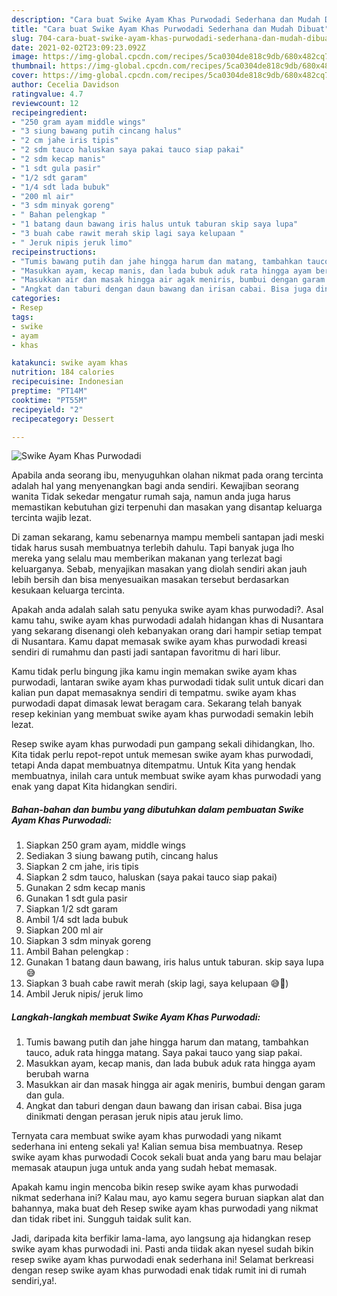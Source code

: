 ```yaml
---
description: "Cara buat Swike Ayam Khas Purwodadi Sederhana dan Mudah Dibuat"
title: "Cara buat Swike Ayam Khas Purwodadi Sederhana dan Mudah Dibuat"
slug: 704-cara-buat-swike-ayam-khas-purwodadi-sederhana-dan-mudah-dibuat
date: 2021-02-02T23:09:23.092Z
image: https://img-global.cpcdn.com/recipes/5ca0304de818c9db/680x482cq70/swike-ayam-khas-purwodadi-foto-resep-utama.jpg
thumbnail: https://img-global.cpcdn.com/recipes/5ca0304de818c9db/680x482cq70/swike-ayam-khas-purwodadi-foto-resep-utama.jpg
cover: https://img-global.cpcdn.com/recipes/5ca0304de818c9db/680x482cq70/swike-ayam-khas-purwodadi-foto-resep-utama.jpg
author: Cecelia Davidson
ratingvalue: 4.7
reviewcount: 12
recipeingredient:
- "250 gram ayam middle wings"
- "3 siung bawang putih cincang halus"
- "2 cm jahe iris tipis"
- "2 sdm tauco haluskan saya pakai tauco siap pakai"
- "2 sdm kecap manis"
- "1 sdt gula pasir"
- "1/2 sdt garam"
- "1/4 sdt lada bubuk"
- "200 ml air"
- "3 sdm minyak goreng"
- " Bahan pelengkap "
- "1 batang daun bawang iris halus untuk taburan skip saya lupa"
- "3 buah cabe rawit merah skip lagi saya kelupaan "
- " Jeruk nipis jeruk limo"
recipeinstructions:
- "Tumis bawang putih dan jahe hingga harum dan matang, tambahkan tauco, aduk rata hingga matang. Saya pakai tauco yang siap pakai."
- "Masukkan ayam, kecap manis, dan lada bubuk aduk rata hingga ayam berubah warna"
- "Masukkan air dan masak hingga air agak meniris, bumbui dengan garam dan gula."
- "Angkat dan taburi dengan daun bawang dan irisan cabai. Bisa juga dinikmati dengan perasan jeruk nipis atau jeruk limo."
categories:
- Resep
tags:
- swike
- ayam
- khas

katakunci: swike ayam khas 
nutrition: 184 calories
recipecuisine: Indonesian
preptime: "PT14M"
cooktime: "PT55M"
recipeyield: "2"
recipecategory: Dessert

---
```



![Swike Ayam Khas Purwodadi](https://img-global.cpcdn.com/recipes/5ca0304de818c9db/680x482cq70/swike-ayam-khas-purwodadi-foto-resep-utama.jpg)

Apabila anda seorang ibu, menyuguhkan olahan nikmat pada orang tercinta adalah hal yang menyenangkan bagi anda sendiri. Kewajiban seorang  wanita Tidak sekedar mengatur rumah saja, namun anda juga harus memastikan kebutuhan gizi terpenuhi dan masakan yang disantap keluarga tercinta wajib lezat.

Di zaman  sekarang, kamu sebenarnya mampu membeli santapan jadi meski tidak harus susah membuatnya terlebih dahulu. Tapi banyak juga lho mereka yang selalu mau memberikan makanan yang terlezat bagi keluarganya. Sebab, menyajikan masakan yang diolah sendiri akan jauh lebih bersih dan bisa menyesuaikan masakan tersebut berdasarkan kesukaan keluarga tercinta. 



Apakah anda adalah salah satu penyuka swike ayam khas purwodadi?. Asal kamu tahu, swike ayam khas purwodadi adalah hidangan khas di Nusantara yang sekarang disenangi oleh kebanyakan orang dari hampir setiap tempat di Nusantara. Kamu dapat memasak swike ayam khas purwodadi kreasi sendiri di rumahmu dan pasti jadi santapan favoritmu di hari libur.

Kamu tidak perlu bingung jika kamu ingin memakan swike ayam khas purwodadi, lantaran swike ayam khas purwodadi tidak sulit untuk dicari dan kalian pun dapat memasaknya sendiri di tempatmu. swike ayam khas purwodadi dapat dimasak lewat beragam cara. Sekarang telah banyak resep kekinian yang membuat swike ayam khas purwodadi semakin lebih lezat.

Resep swike ayam khas purwodadi pun gampang sekali dihidangkan, lho. Kita tidak perlu repot-repot untuk memesan swike ayam khas purwodadi, tetapi Anda dapat membuatnya ditempatmu. Untuk Kita yang hendak membuatnya, inilah cara untuk membuat swike ayam khas purwodadi yang enak yang dapat Kita hidangkan sendiri.

<!--inarticleads1-->

##### Bahan-bahan dan bumbu yang dibutuhkan dalam pembuatan Swike Ayam Khas Purwodadi:

1. Siapkan 250 gram ayam, middle wings
1. Sediakan 3 siung bawang putih, cincang halus
1. Siapkan 2 cm jahe, iris tipis
1. Siapkan 2 sdm tauco, haluskan (saya pakai tauco siap pakai)
1. Gunakan 2 sdm kecap manis
1. Gunakan 1 sdt gula pasir
1. Siapkan 1/2 sdt garam
1. Ambil 1/4 sdt lada bubuk
1. Siapkan 200 ml air
1. Siapkan 3 sdm minyak goreng
1. Ambil  Bahan pelengkap :
1. Gunakan 1 batang daun bawang, iris halus untuk taburan. skip saya lupa😅
1. Siapkan 3 buah cabe rawit merah (skip lagi, saya kelupaan 😅🙏)
1. Ambil  Jeruk nipis/ jeruk limo




<!--inarticleads2-->

##### Langkah-langkah membuat Swike Ayam Khas Purwodadi:

1. Tumis bawang putih dan jahe hingga harum dan matang, tambahkan tauco, aduk rata hingga matang. Saya pakai tauco yang siap pakai.
1. Masukkan ayam, kecap manis, dan lada bubuk aduk rata hingga ayam berubah warna
1. Masukkan air dan masak hingga air agak meniris, bumbui dengan garam dan gula.
1. Angkat dan taburi dengan daun bawang dan irisan cabai. Bisa juga dinikmati dengan perasan jeruk nipis atau jeruk limo.




Ternyata cara membuat swike ayam khas purwodadi yang nikamt sederhana ini enteng sekali ya! Kalian semua bisa membuatnya. Resep swike ayam khas purwodadi Cocok sekali buat anda yang baru mau belajar memasak ataupun juga untuk anda yang sudah hebat memasak.

Apakah kamu ingin mencoba bikin resep swike ayam khas purwodadi nikmat sederhana ini? Kalau mau, ayo kamu segera buruan siapkan alat dan bahannya, maka buat deh Resep swike ayam khas purwodadi yang nikmat dan tidak ribet ini. Sungguh taidak sulit kan. 

Jadi, daripada kita berfikir lama-lama, ayo langsung aja hidangkan resep swike ayam khas purwodadi ini. Pasti anda tiidak akan nyesel sudah bikin resep swike ayam khas purwodadi enak sederhana ini! Selamat berkreasi dengan resep swike ayam khas purwodadi enak tidak rumit ini di rumah sendiri,ya!.

